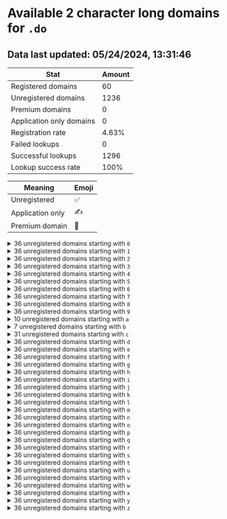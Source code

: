 # Available 2 character long domains for `.do`

## Data last updated: 05/24/2024, 13:31:46

|Stat|Amount|
|--|--|
|Registered domains|60|
|Unregistered domains|1236|
|Premium domains|0|
|Application only domains|0|
|Registration rate|4.63%|
|Failed lookups|0|
|Successful lookups|1296|
|Lookup success rate|100%|


|Meaning|Emoji|
|--|--|
|Unregistered|:white_check_mark:|
|Application only|:writing_hand:|
|Premium domain|:gem:|

<details>
<summary>36 unregistered domains starting with <bold><code>0</code></bold></summary>

|Type|Domain|
|--|--|
|:white_check_mark:|`00.do`|
|:white_check_mark:|`01.do`|
|:white_check_mark:|`02.do`|
|:white_check_mark:|`03.do`|
|:white_check_mark:|`04.do`|
|:white_check_mark:|`05.do`|
|:white_check_mark:|`06.do`|
|:white_check_mark:|`07.do`|
|:white_check_mark:|`08.do`|
|:white_check_mark:|`09.do`|
|:white_check_mark:|`0a.do`|
|:white_check_mark:|`0b.do`|
|:white_check_mark:|`0c.do`|
|:white_check_mark:|`0d.do`|
|:white_check_mark:|`0e.do`|
|:white_check_mark:|`0f.do`|
|:white_check_mark:|`0g.do`|
|:white_check_mark:|`0h.do`|
|:white_check_mark:|`0i.do`|
|:white_check_mark:|`0j.do`|
|:white_check_mark:|`0k.do`|
|:white_check_mark:|`0l.do`|
|:white_check_mark:|`0m.do`|
|:white_check_mark:|`0n.do`|
|:white_check_mark:|`0o.do`|
|:white_check_mark:|`0p.do`|
|:white_check_mark:|`0q.do`|
|:white_check_mark:|`0r.do`|
|:white_check_mark:|`0s.do`|
|:white_check_mark:|`0t.do`|
|:white_check_mark:|`0u.do`|
|:white_check_mark:|`0v.do`|
|:white_check_mark:|`0w.do`|
|:white_check_mark:|`0x.do`|
|:white_check_mark:|`0y.do`|
|:white_check_mark:|`0z.do`|
</details>
<details>
<summary>36 unregistered domains starting with <bold><code>1</code></bold></summary>

|Type|Domain|
|--|--|
|:white_check_mark:|`10.do`|
|:white_check_mark:|`11.do`|
|:white_check_mark:|`12.do`|
|:white_check_mark:|`13.do`|
|:white_check_mark:|`14.do`|
|:white_check_mark:|`15.do`|
|:white_check_mark:|`16.do`|
|:white_check_mark:|`17.do`|
|:white_check_mark:|`18.do`|
|:white_check_mark:|`19.do`|
|:white_check_mark:|`1a.do`|
|:white_check_mark:|`1b.do`|
|:white_check_mark:|`1c.do`|
|:white_check_mark:|`1d.do`|
|:white_check_mark:|`1e.do`|
|:white_check_mark:|`1f.do`|
|:white_check_mark:|`1g.do`|
|:white_check_mark:|`1h.do`|
|:white_check_mark:|`1i.do`|
|:white_check_mark:|`1j.do`|
|:white_check_mark:|`1k.do`|
|:white_check_mark:|`1l.do`|
|:white_check_mark:|`1m.do`|
|:white_check_mark:|`1n.do`|
|:white_check_mark:|`1o.do`|
|:white_check_mark:|`1p.do`|
|:white_check_mark:|`1q.do`|
|:white_check_mark:|`1r.do`|
|:white_check_mark:|`1s.do`|
|:white_check_mark:|`1t.do`|
|:white_check_mark:|`1u.do`|
|:white_check_mark:|`1v.do`|
|:white_check_mark:|`1w.do`|
|:white_check_mark:|`1x.do`|
|:white_check_mark:|`1y.do`|
|:white_check_mark:|`1z.do`|
</details>
<details>
<summary>36 unregistered domains starting with <bold><code>2</code></bold></summary>

|Type|Domain|
|--|--|
|:white_check_mark:|`20.do`|
|:white_check_mark:|`21.do`|
|:white_check_mark:|`22.do`|
|:white_check_mark:|`23.do`|
|:white_check_mark:|`24.do`|
|:white_check_mark:|`25.do`|
|:white_check_mark:|`26.do`|
|:white_check_mark:|`27.do`|
|:white_check_mark:|`28.do`|
|:white_check_mark:|`29.do`|
|:white_check_mark:|`2a.do`|
|:white_check_mark:|`2b.do`|
|:white_check_mark:|`2c.do`|
|:white_check_mark:|`2d.do`|
|:white_check_mark:|`2e.do`|
|:white_check_mark:|`2f.do`|
|:white_check_mark:|`2g.do`|
|:white_check_mark:|`2h.do`|
|:white_check_mark:|`2i.do`|
|:white_check_mark:|`2j.do`|
|:white_check_mark:|`2k.do`|
|:white_check_mark:|`2l.do`|
|:white_check_mark:|`2m.do`|
|:white_check_mark:|`2n.do`|
|:white_check_mark:|`2o.do`|
|:white_check_mark:|`2p.do`|
|:white_check_mark:|`2q.do`|
|:white_check_mark:|`2r.do`|
|:white_check_mark:|`2s.do`|
|:white_check_mark:|`2t.do`|
|:white_check_mark:|`2u.do`|
|:white_check_mark:|`2v.do`|
|:white_check_mark:|`2w.do`|
|:white_check_mark:|`2x.do`|
|:white_check_mark:|`2y.do`|
|:white_check_mark:|`2z.do`|
</details>
<details>
<summary>36 unregistered domains starting with <bold><code>3</code></bold></summary>

|Type|Domain|
|--|--|
|:white_check_mark:|`30.do`|
|:white_check_mark:|`31.do`|
|:white_check_mark:|`32.do`|
|:white_check_mark:|`33.do`|
|:white_check_mark:|`34.do`|
|:white_check_mark:|`35.do`|
|:white_check_mark:|`36.do`|
|:white_check_mark:|`37.do`|
|:white_check_mark:|`38.do`|
|:white_check_mark:|`39.do`|
|:white_check_mark:|`3a.do`|
|:white_check_mark:|`3b.do`|
|:white_check_mark:|`3c.do`|
|:white_check_mark:|`3d.do`|
|:white_check_mark:|`3e.do`|
|:white_check_mark:|`3f.do`|
|:white_check_mark:|`3g.do`|
|:white_check_mark:|`3h.do`|
|:white_check_mark:|`3i.do`|
|:white_check_mark:|`3j.do`|
|:white_check_mark:|`3k.do`|
|:white_check_mark:|`3l.do`|
|:white_check_mark:|`3m.do`|
|:white_check_mark:|`3n.do`|
|:white_check_mark:|`3o.do`|
|:white_check_mark:|`3p.do`|
|:white_check_mark:|`3q.do`|
|:white_check_mark:|`3r.do`|
|:white_check_mark:|`3s.do`|
|:white_check_mark:|`3t.do`|
|:white_check_mark:|`3u.do`|
|:white_check_mark:|`3v.do`|
|:white_check_mark:|`3w.do`|
|:white_check_mark:|`3x.do`|
|:white_check_mark:|`3y.do`|
|:white_check_mark:|`3z.do`|
</details>
<details>
<summary>36 unregistered domains starting with <bold><code>4</code></bold></summary>

|Type|Domain|
|--|--|
|:white_check_mark:|`40.do`|
|:white_check_mark:|`41.do`|
|:white_check_mark:|`42.do`|
|:white_check_mark:|`43.do`|
|:white_check_mark:|`44.do`|
|:white_check_mark:|`45.do`|
|:white_check_mark:|`46.do`|
|:white_check_mark:|`47.do`|
|:white_check_mark:|`48.do`|
|:white_check_mark:|`49.do`|
|:white_check_mark:|`4a.do`|
|:white_check_mark:|`4b.do`|
|:white_check_mark:|`4c.do`|
|:white_check_mark:|`4d.do`|
|:white_check_mark:|`4e.do`|
|:white_check_mark:|`4f.do`|
|:white_check_mark:|`4g.do`|
|:white_check_mark:|`4h.do`|
|:white_check_mark:|`4i.do`|
|:white_check_mark:|`4j.do`|
|:white_check_mark:|`4k.do`|
|:white_check_mark:|`4l.do`|
|:white_check_mark:|`4m.do`|
|:white_check_mark:|`4n.do`|
|:white_check_mark:|`4o.do`|
|:white_check_mark:|`4p.do`|
|:white_check_mark:|`4q.do`|
|:white_check_mark:|`4r.do`|
|:white_check_mark:|`4s.do`|
|:white_check_mark:|`4t.do`|
|:white_check_mark:|`4u.do`|
|:white_check_mark:|`4v.do`|
|:white_check_mark:|`4w.do`|
|:white_check_mark:|`4x.do`|
|:white_check_mark:|`4y.do`|
|:white_check_mark:|`4z.do`|
</details>
<details>
<summary>36 unregistered domains starting with <bold><code>5</code></bold></summary>

|Type|Domain|
|--|--|
|:white_check_mark:|`50.do`|
|:white_check_mark:|`51.do`|
|:white_check_mark:|`52.do`|
|:white_check_mark:|`53.do`|
|:white_check_mark:|`54.do`|
|:white_check_mark:|`55.do`|
|:white_check_mark:|`56.do`|
|:white_check_mark:|`57.do`|
|:white_check_mark:|`58.do`|
|:white_check_mark:|`59.do`|
|:white_check_mark:|`5a.do`|
|:white_check_mark:|`5b.do`|
|:white_check_mark:|`5c.do`|
|:white_check_mark:|`5d.do`|
|:white_check_mark:|`5e.do`|
|:white_check_mark:|`5f.do`|
|:white_check_mark:|`5g.do`|
|:white_check_mark:|`5h.do`|
|:white_check_mark:|`5i.do`|
|:white_check_mark:|`5j.do`|
|:white_check_mark:|`5k.do`|
|:white_check_mark:|`5l.do`|
|:white_check_mark:|`5m.do`|
|:white_check_mark:|`5n.do`|
|:white_check_mark:|`5o.do`|
|:white_check_mark:|`5p.do`|
|:white_check_mark:|`5q.do`|
|:white_check_mark:|`5r.do`|
|:white_check_mark:|`5s.do`|
|:white_check_mark:|`5t.do`|
|:white_check_mark:|`5u.do`|
|:white_check_mark:|`5v.do`|
|:white_check_mark:|`5w.do`|
|:white_check_mark:|`5x.do`|
|:white_check_mark:|`5y.do`|
|:white_check_mark:|`5z.do`|
</details>
<details>
<summary>36 unregistered domains starting with <bold><code>6</code></bold></summary>

|Type|Domain|
|--|--|
|:white_check_mark:|`60.do`|
|:white_check_mark:|`61.do`|
|:white_check_mark:|`62.do`|
|:white_check_mark:|`63.do`|
|:white_check_mark:|`64.do`|
|:white_check_mark:|`65.do`|
|:white_check_mark:|`66.do`|
|:white_check_mark:|`67.do`|
|:white_check_mark:|`68.do`|
|:white_check_mark:|`69.do`|
|:white_check_mark:|`6a.do`|
|:white_check_mark:|`6b.do`|
|:white_check_mark:|`6c.do`|
|:white_check_mark:|`6d.do`|
|:white_check_mark:|`6e.do`|
|:white_check_mark:|`6f.do`|
|:white_check_mark:|`6g.do`|
|:white_check_mark:|`6h.do`|
|:white_check_mark:|`6i.do`|
|:white_check_mark:|`6j.do`|
|:white_check_mark:|`6k.do`|
|:white_check_mark:|`6l.do`|
|:white_check_mark:|`6m.do`|
|:white_check_mark:|`6n.do`|
|:white_check_mark:|`6o.do`|
|:white_check_mark:|`6p.do`|
|:white_check_mark:|`6q.do`|
|:white_check_mark:|`6r.do`|
|:white_check_mark:|`6s.do`|
|:white_check_mark:|`6t.do`|
|:white_check_mark:|`6u.do`|
|:white_check_mark:|`6v.do`|
|:white_check_mark:|`6w.do`|
|:white_check_mark:|`6x.do`|
|:white_check_mark:|`6y.do`|
|:white_check_mark:|`6z.do`|
</details>
<details>
<summary>36 unregistered domains starting with <bold><code>7</code></bold></summary>

|Type|Domain|
|--|--|
|:white_check_mark:|`70.do`|
|:white_check_mark:|`71.do`|
|:white_check_mark:|`72.do`|
|:white_check_mark:|`73.do`|
|:white_check_mark:|`74.do`|
|:white_check_mark:|`75.do`|
|:white_check_mark:|`76.do`|
|:white_check_mark:|`77.do`|
|:white_check_mark:|`78.do`|
|:white_check_mark:|`79.do`|
|:white_check_mark:|`7a.do`|
|:white_check_mark:|`7b.do`|
|:white_check_mark:|`7c.do`|
|:white_check_mark:|`7d.do`|
|:white_check_mark:|`7e.do`|
|:white_check_mark:|`7f.do`|
|:white_check_mark:|`7g.do`|
|:white_check_mark:|`7h.do`|
|:white_check_mark:|`7i.do`|
|:white_check_mark:|`7j.do`|
|:white_check_mark:|`7k.do`|
|:white_check_mark:|`7l.do`|
|:white_check_mark:|`7m.do`|
|:white_check_mark:|`7n.do`|
|:white_check_mark:|`7o.do`|
|:white_check_mark:|`7p.do`|
|:white_check_mark:|`7q.do`|
|:white_check_mark:|`7r.do`|
|:white_check_mark:|`7s.do`|
|:white_check_mark:|`7t.do`|
|:white_check_mark:|`7u.do`|
|:white_check_mark:|`7v.do`|
|:white_check_mark:|`7w.do`|
|:white_check_mark:|`7x.do`|
|:white_check_mark:|`7y.do`|
|:white_check_mark:|`7z.do`|
</details>
<details>
<summary>36 unregistered domains starting with <bold><code>8</code></bold></summary>

|Type|Domain|
|--|--|
|:white_check_mark:|`80.do`|
|:white_check_mark:|`81.do`|
|:white_check_mark:|`82.do`|
|:white_check_mark:|`83.do`|
|:white_check_mark:|`84.do`|
|:white_check_mark:|`85.do`|
|:white_check_mark:|`86.do`|
|:white_check_mark:|`87.do`|
|:white_check_mark:|`88.do`|
|:white_check_mark:|`89.do`|
|:white_check_mark:|`8a.do`|
|:white_check_mark:|`8b.do`|
|:white_check_mark:|`8c.do`|
|:white_check_mark:|`8d.do`|
|:white_check_mark:|`8e.do`|
|:white_check_mark:|`8f.do`|
|:white_check_mark:|`8g.do`|
|:white_check_mark:|`8h.do`|
|:white_check_mark:|`8i.do`|
|:white_check_mark:|`8j.do`|
|:white_check_mark:|`8k.do`|
|:white_check_mark:|`8l.do`|
|:white_check_mark:|`8m.do`|
|:white_check_mark:|`8n.do`|
|:white_check_mark:|`8o.do`|
|:white_check_mark:|`8p.do`|
|:white_check_mark:|`8q.do`|
|:white_check_mark:|`8r.do`|
|:white_check_mark:|`8s.do`|
|:white_check_mark:|`8t.do`|
|:white_check_mark:|`8u.do`|
|:white_check_mark:|`8v.do`|
|:white_check_mark:|`8w.do`|
|:white_check_mark:|`8x.do`|
|:white_check_mark:|`8y.do`|
|:white_check_mark:|`8z.do`|
</details>
<details>
<summary>36 unregistered domains starting with <bold><code>9</code></bold></summary>

|Type|Domain|
|--|--|
|:white_check_mark:|`90.do`|
|:white_check_mark:|`91.do`|
|:white_check_mark:|`92.do`|
|:white_check_mark:|`93.do`|
|:white_check_mark:|`94.do`|
|:white_check_mark:|`95.do`|
|:white_check_mark:|`96.do`|
|:white_check_mark:|`97.do`|
|:white_check_mark:|`98.do`|
|:white_check_mark:|`99.do`|
|:white_check_mark:|`9a.do`|
|:white_check_mark:|`9b.do`|
|:white_check_mark:|`9c.do`|
|:white_check_mark:|`9d.do`|
|:white_check_mark:|`9e.do`|
|:white_check_mark:|`9f.do`|
|:white_check_mark:|`9g.do`|
|:white_check_mark:|`9h.do`|
|:white_check_mark:|`9i.do`|
|:white_check_mark:|`9j.do`|
|:white_check_mark:|`9k.do`|
|:white_check_mark:|`9l.do`|
|:white_check_mark:|`9m.do`|
|:white_check_mark:|`9n.do`|
|:white_check_mark:|`9o.do`|
|:white_check_mark:|`9p.do`|
|:white_check_mark:|`9q.do`|
|:white_check_mark:|`9r.do`|
|:white_check_mark:|`9s.do`|
|:white_check_mark:|`9t.do`|
|:white_check_mark:|`9u.do`|
|:white_check_mark:|`9v.do`|
|:white_check_mark:|`9w.do`|
|:white_check_mark:|`9x.do`|
|:white_check_mark:|`9y.do`|
|:white_check_mark:|`9z.do`|
</details>
<details>
<summary>10 unregistered domains starting with <bold><code>a</code></bold></summary>

|Type|Domain|
|--|--|
|:white_check_mark:|`a1.do`|
|:white_check_mark:|`a2.do`|
|:white_check_mark:|`a6.do`|
|:white_check_mark:|`ac.do`|
|:white_check_mark:|`ai.do`|
|:white_check_mark:|`aj.do`|
|:white_check_mark:|`ao.do`|
|:white_check_mark:|`ap.do`|
|:white_check_mark:|`aq.do`|
|:white_check_mark:|`as.do`|
</details>
<details>
<summary>7 unregistered domains starting with <bold><code>b</code></bold></summary>

|Type|Domain|
|--|--|
|:white_check_mark:|`b6.do`|
|:white_check_mark:|`b9.do`|
|:white_check_mark:|`ba.do`|
|:white_check_mark:|`bj.do`|
|:white_check_mark:|`br.do`|
|:white_check_mark:|`bs.do`|
|:white_check_mark:|`bv.do`|
</details>
<details>
<summary>31 unregistered domains starting with <bold><code>c</code></bold></summary>

|Type|Domain|
|--|--|
|:white_check_mark:|`c0.do`|
|:white_check_mark:|`c1.do`|
|:white_check_mark:|`c2.do`|
|:white_check_mark:|`c3.do`|
|:white_check_mark:|`c4.do`|
|:white_check_mark:|`c5.do`|
|:white_check_mark:|`c6.do`|
|:white_check_mark:|`c7.do`|
|:white_check_mark:|`c8.do`|
|:white_check_mark:|`c9.do`|
|:white_check_mark:|`ca.do`|
|:white_check_mark:|`ce.do`|
|:white_check_mark:|`cg.do`|
|:white_check_mark:|`ch.do`|
|:white_check_mark:|`cj.do`|
|:white_check_mark:|`ck.do`|
|:white_check_mark:|`cl.do`|
|:white_check_mark:|`cm.do`|
|:white_check_mark:|`cn.do`|
|:white_check_mark:|`co.do`|
|:white_check_mark:|`cp.do`|
|:white_check_mark:|`cq.do`|
|:white_check_mark:|`cr.do`|
|:white_check_mark:|`cs.do`|
|:white_check_mark:|`ct.do`|
|:white_check_mark:|`cu.do`|
|:white_check_mark:|`cv.do`|
|:white_check_mark:|`cw.do`|
|:white_check_mark:|`cx.do`|
|:white_check_mark:|`cy.do`|
|:white_check_mark:|`cz.do`|
</details>
<details>
<summary>36 unregistered domains starting with <bold><code>d</code></bold></summary>

|Type|Domain|
|--|--|
|:white_check_mark:|`d0.do`|
|:white_check_mark:|`d1.do`|
|:white_check_mark:|`d2.do`|
|:white_check_mark:|`d3.do`|
|:white_check_mark:|`d4.do`|
|:white_check_mark:|`d5.do`|
|:white_check_mark:|`d6.do`|
|:white_check_mark:|`d7.do`|
|:white_check_mark:|`d8.do`|
|:white_check_mark:|`d9.do`|
|:white_check_mark:|`da.do`|
|:white_check_mark:|`db.do`|
|:white_check_mark:|`dc.do`|
|:white_check_mark:|`dd.do`|
|:white_check_mark:|`de.do`|
|:white_check_mark:|`df.do`|
|:white_check_mark:|`dg.do`|
|:white_check_mark:|`dh.do`|
|:white_check_mark:|`di.do`|
|:white_check_mark:|`dj.do`|
|:white_check_mark:|`dk.do`|
|:white_check_mark:|`dl.do`|
|:white_check_mark:|`dm.do`|
|:white_check_mark:|`dn.do`|
|:white_check_mark:|`do.do`|
|:white_check_mark:|`dp.do`|
|:white_check_mark:|`dq.do`|
|:white_check_mark:|`dr.do`|
|:white_check_mark:|`ds.do`|
|:white_check_mark:|`dt.do`|
|:white_check_mark:|`du.do`|
|:white_check_mark:|`dv.do`|
|:white_check_mark:|`dw.do`|
|:white_check_mark:|`dx.do`|
|:white_check_mark:|`dy.do`|
|:white_check_mark:|`dz.do`|
</details>
<details>
<summary>36 unregistered domains starting with <bold><code>e</code></bold></summary>

|Type|Domain|
|--|--|
|:white_check_mark:|`e0.do`|
|:white_check_mark:|`e1.do`|
|:white_check_mark:|`e2.do`|
|:white_check_mark:|`e3.do`|
|:white_check_mark:|`e4.do`|
|:white_check_mark:|`e5.do`|
|:white_check_mark:|`e6.do`|
|:white_check_mark:|`e7.do`|
|:white_check_mark:|`e8.do`|
|:white_check_mark:|`e9.do`|
|:white_check_mark:|`ea.do`|
|:white_check_mark:|`eb.do`|
|:white_check_mark:|`ec.do`|
|:white_check_mark:|`ed.do`|
|:white_check_mark:|`ee.do`|
|:white_check_mark:|`ef.do`|
|:white_check_mark:|`eg.do`|
|:white_check_mark:|`eh.do`|
|:white_check_mark:|`ei.do`|
|:white_check_mark:|`ej.do`|
|:white_check_mark:|`ek.do`|
|:white_check_mark:|`el.do`|
|:white_check_mark:|`em.do`|
|:white_check_mark:|`en.do`|
|:white_check_mark:|`eo.do`|
|:white_check_mark:|`ep.do`|
|:white_check_mark:|`eq.do`|
|:white_check_mark:|`er.do`|
|:white_check_mark:|`es.do`|
|:white_check_mark:|`et.do`|
|:white_check_mark:|`eu.do`|
|:white_check_mark:|`ev.do`|
|:white_check_mark:|`ew.do`|
|:white_check_mark:|`ex.do`|
|:white_check_mark:|`ey.do`|
|:white_check_mark:|`ez.do`|
</details>
<details>
<summary>36 unregistered domains starting with <bold><code>f</code></bold></summary>

|Type|Domain|
|--|--|
|:white_check_mark:|`f0.do`|
|:white_check_mark:|`f1.do`|
|:white_check_mark:|`f2.do`|
|:white_check_mark:|`f3.do`|
|:white_check_mark:|`f4.do`|
|:white_check_mark:|`f5.do`|
|:white_check_mark:|`f6.do`|
|:white_check_mark:|`f7.do`|
|:white_check_mark:|`f8.do`|
|:white_check_mark:|`f9.do`|
|:white_check_mark:|`fa.do`|
|:white_check_mark:|`fb.do`|
|:white_check_mark:|`fc.do`|
|:white_check_mark:|`fd.do`|
|:white_check_mark:|`fe.do`|
|:white_check_mark:|`ff.do`|
|:white_check_mark:|`fg.do`|
|:white_check_mark:|`fh.do`|
|:white_check_mark:|`fi.do`|
|:white_check_mark:|`fj.do`|
|:white_check_mark:|`fk.do`|
|:white_check_mark:|`fl.do`|
|:white_check_mark:|`fm.do`|
|:white_check_mark:|`fn.do`|
|:white_check_mark:|`fo.do`|
|:white_check_mark:|`fp.do`|
|:white_check_mark:|`fq.do`|
|:white_check_mark:|`fr.do`|
|:white_check_mark:|`fs.do`|
|:white_check_mark:|`ft.do`|
|:white_check_mark:|`fu.do`|
|:white_check_mark:|`fv.do`|
|:white_check_mark:|`fw.do`|
|:white_check_mark:|`fx.do`|
|:white_check_mark:|`fy.do`|
|:white_check_mark:|`fz.do`|
</details>
<details>
<summary>36 unregistered domains starting with <bold><code>g</code></bold></summary>

|Type|Domain|
|--|--|
|:white_check_mark:|`g0.do`|
|:white_check_mark:|`g1.do`|
|:white_check_mark:|`g2.do`|
|:white_check_mark:|`g3.do`|
|:white_check_mark:|`g4.do`|
|:white_check_mark:|`g5.do`|
|:white_check_mark:|`g6.do`|
|:white_check_mark:|`g7.do`|
|:white_check_mark:|`g8.do`|
|:white_check_mark:|`g9.do`|
|:white_check_mark:|`ga.do`|
|:white_check_mark:|`gb.do`|
|:white_check_mark:|`gc.do`|
|:white_check_mark:|`gd.do`|
|:white_check_mark:|`ge.do`|
|:white_check_mark:|`gf.do`|
|:white_check_mark:|`gg.do`|
|:white_check_mark:|`gh.do`|
|:white_check_mark:|`gi.do`|
|:white_check_mark:|`gj.do`|
|:white_check_mark:|`gk.do`|
|:white_check_mark:|`gl.do`|
|:white_check_mark:|`gm.do`|
|:white_check_mark:|`gn.do`|
|:white_check_mark:|`go.do`|
|:white_check_mark:|`gp.do`|
|:white_check_mark:|`gq.do`|
|:white_check_mark:|`gr.do`|
|:white_check_mark:|`gs.do`|
|:white_check_mark:|`gt.do`|
|:white_check_mark:|`gu.do`|
|:white_check_mark:|`gv.do`|
|:white_check_mark:|`gw.do`|
|:white_check_mark:|`gx.do`|
|:white_check_mark:|`gy.do`|
|:white_check_mark:|`gz.do`|
</details>
<details>
<summary>36 unregistered domains starting with <bold><code>h</code></bold></summary>

|Type|Domain|
|--|--|
|:white_check_mark:|`h0.do`|
|:white_check_mark:|`h1.do`|
|:white_check_mark:|`h2.do`|
|:white_check_mark:|`h3.do`|
|:white_check_mark:|`h4.do`|
|:white_check_mark:|`h5.do`|
|:white_check_mark:|`h6.do`|
|:white_check_mark:|`h7.do`|
|:white_check_mark:|`h8.do`|
|:white_check_mark:|`h9.do`|
|:white_check_mark:|`ha.do`|
|:white_check_mark:|`hb.do`|
|:white_check_mark:|`hc.do`|
|:white_check_mark:|`hd.do`|
|:white_check_mark:|`he.do`|
|:white_check_mark:|`hf.do`|
|:white_check_mark:|`hg.do`|
|:white_check_mark:|`hh.do`|
|:white_check_mark:|`hi.do`|
|:white_check_mark:|`hj.do`|
|:white_check_mark:|`hk.do`|
|:white_check_mark:|`hl.do`|
|:white_check_mark:|`hm.do`|
|:white_check_mark:|`hn.do`|
|:white_check_mark:|`ho.do`|
|:white_check_mark:|`hp.do`|
|:white_check_mark:|`hq.do`|
|:white_check_mark:|`hr.do`|
|:white_check_mark:|`hs.do`|
|:white_check_mark:|`ht.do`|
|:white_check_mark:|`hu.do`|
|:white_check_mark:|`hv.do`|
|:white_check_mark:|`hw.do`|
|:white_check_mark:|`hx.do`|
|:white_check_mark:|`hy.do`|
|:white_check_mark:|`hz.do`|
</details>
<details>
<summary>36 unregistered domains starting with <bold><code>i</code></bold></summary>

|Type|Domain|
|--|--|
|:white_check_mark:|`i0.do`|
|:white_check_mark:|`i1.do`|
|:white_check_mark:|`i2.do`|
|:white_check_mark:|`i3.do`|
|:white_check_mark:|`i4.do`|
|:white_check_mark:|`i5.do`|
|:white_check_mark:|`i6.do`|
|:white_check_mark:|`i7.do`|
|:white_check_mark:|`i8.do`|
|:white_check_mark:|`i9.do`|
|:white_check_mark:|`ia.do`|
|:white_check_mark:|`ib.do`|
|:white_check_mark:|`ic.do`|
|:white_check_mark:|`id.do`|
|:white_check_mark:|`ie.do`|
|:white_check_mark:|`if.do`|
|:white_check_mark:|`ig.do`|
|:white_check_mark:|`ih.do`|
|:white_check_mark:|`ii.do`|
|:white_check_mark:|`ij.do`|
|:white_check_mark:|`ik.do`|
|:white_check_mark:|`il.do`|
|:white_check_mark:|`im.do`|
|:white_check_mark:|`in.do`|
|:white_check_mark:|`io.do`|
|:white_check_mark:|`ip.do`|
|:white_check_mark:|`iq.do`|
|:white_check_mark:|`ir.do`|
|:white_check_mark:|`is.do`|
|:white_check_mark:|`it.do`|
|:white_check_mark:|`iu.do`|
|:white_check_mark:|`iv.do`|
|:white_check_mark:|`iw.do`|
|:white_check_mark:|`ix.do`|
|:white_check_mark:|`iy.do`|
|:white_check_mark:|`iz.do`|
</details>
<details>
<summary>36 unregistered domains starting with <bold><code>j</code></bold></summary>

|Type|Domain|
|--|--|
|:white_check_mark:|`j0.do`|
|:white_check_mark:|`j1.do`|
|:white_check_mark:|`j2.do`|
|:white_check_mark:|`j3.do`|
|:white_check_mark:|`j4.do`|
|:white_check_mark:|`j5.do`|
|:white_check_mark:|`j6.do`|
|:white_check_mark:|`j7.do`|
|:white_check_mark:|`j8.do`|
|:white_check_mark:|`j9.do`|
|:white_check_mark:|`ja.do`|
|:white_check_mark:|`jb.do`|
|:white_check_mark:|`jc.do`|
|:white_check_mark:|`jd.do`|
|:white_check_mark:|`je.do`|
|:white_check_mark:|`jf.do`|
|:white_check_mark:|`jg.do`|
|:white_check_mark:|`jh.do`|
|:white_check_mark:|`ji.do`|
|:white_check_mark:|`jj.do`|
|:white_check_mark:|`jk.do`|
|:white_check_mark:|`jl.do`|
|:white_check_mark:|`jm.do`|
|:white_check_mark:|`jn.do`|
|:white_check_mark:|`jo.do`|
|:white_check_mark:|`jp.do`|
|:white_check_mark:|`jq.do`|
|:white_check_mark:|`jr.do`|
|:white_check_mark:|`js.do`|
|:white_check_mark:|`jt.do`|
|:white_check_mark:|`ju.do`|
|:white_check_mark:|`jv.do`|
|:white_check_mark:|`jw.do`|
|:white_check_mark:|`jx.do`|
|:white_check_mark:|`jy.do`|
|:white_check_mark:|`jz.do`|
</details>
<details>
<summary>36 unregistered domains starting with <bold><code>k</code></bold></summary>

|Type|Domain|
|--|--|
|:white_check_mark:|`k0.do`|
|:white_check_mark:|`k1.do`|
|:white_check_mark:|`k2.do`|
|:white_check_mark:|`k3.do`|
|:white_check_mark:|`k4.do`|
|:white_check_mark:|`k5.do`|
|:white_check_mark:|`k6.do`|
|:white_check_mark:|`k7.do`|
|:white_check_mark:|`k8.do`|
|:white_check_mark:|`k9.do`|
|:white_check_mark:|`ka.do`|
|:white_check_mark:|`kb.do`|
|:white_check_mark:|`kc.do`|
|:white_check_mark:|`kd.do`|
|:white_check_mark:|`ke.do`|
|:white_check_mark:|`kf.do`|
|:white_check_mark:|`kg.do`|
|:white_check_mark:|`kh.do`|
|:white_check_mark:|`ki.do`|
|:white_check_mark:|`kj.do`|
|:white_check_mark:|`kk.do`|
|:white_check_mark:|`kl.do`|
|:white_check_mark:|`km.do`|
|:white_check_mark:|`kn.do`|
|:white_check_mark:|`ko.do`|
|:white_check_mark:|`kp.do`|
|:white_check_mark:|`kq.do`|
|:white_check_mark:|`kr.do`|
|:white_check_mark:|`ks.do`|
|:white_check_mark:|`kt.do`|
|:white_check_mark:|`ku.do`|
|:white_check_mark:|`kv.do`|
|:white_check_mark:|`kw.do`|
|:white_check_mark:|`kx.do`|
|:white_check_mark:|`ky.do`|
|:white_check_mark:|`kz.do`|
</details>
<details>
<summary>36 unregistered domains starting with <bold><code>l</code></bold></summary>

|Type|Domain|
|--|--|
|:white_check_mark:|`l0.do`|
|:white_check_mark:|`l1.do`|
|:white_check_mark:|`l2.do`|
|:white_check_mark:|`l3.do`|
|:white_check_mark:|`l4.do`|
|:white_check_mark:|`l5.do`|
|:white_check_mark:|`l6.do`|
|:white_check_mark:|`l7.do`|
|:white_check_mark:|`l8.do`|
|:white_check_mark:|`l9.do`|
|:white_check_mark:|`la.do`|
|:white_check_mark:|`lb.do`|
|:white_check_mark:|`lc.do`|
|:white_check_mark:|`ld.do`|
|:white_check_mark:|`le.do`|
|:white_check_mark:|`lf.do`|
|:white_check_mark:|`lg.do`|
|:white_check_mark:|`lh.do`|
|:white_check_mark:|`li.do`|
|:white_check_mark:|`lj.do`|
|:white_check_mark:|`lk.do`|
|:white_check_mark:|`ll.do`|
|:white_check_mark:|`lm.do`|
|:white_check_mark:|`ln.do`|
|:white_check_mark:|`lo.do`|
|:white_check_mark:|`lp.do`|
|:white_check_mark:|`lq.do`|
|:white_check_mark:|`lr.do`|
|:white_check_mark:|`ls.do`|
|:white_check_mark:|`lt.do`|
|:white_check_mark:|`lu.do`|
|:white_check_mark:|`lv.do`|
|:white_check_mark:|`lw.do`|
|:white_check_mark:|`lx.do`|
|:white_check_mark:|`ly.do`|
|:white_check_mark:|`lz.do`|
</details>
<details>
<summary>36 unregistered domains starting with <bold><code>m</code></bold></summary>

|Type|Domain|
|--|--|
|:white_check_mark:|`m0.do`|
|:white_check_mark:|`m1.do`|
|:white_check_mark:|`m2.do`|
|:white_check_mark:|`m3.do`|
|:white_check_mark:|`m4.do`|
|:white_check_mark:|`m5.do`|
|:white_check_mark:|`m6.do`|
|:white_check_mark:|`m7.do`|
|:white_check_mark:|`m8.do`|
|:white_check_mark:|`m9.do`|
|:white_check_mark:|`ma.do`|
|:white_check_mark:|`mb.do`|
|:white_check_mark:|`mc.do`|
|:white_check_mark:|`md.do`|
|:white_check_mark:|`me.do`|
|:white_check_mark:|`mf.do`|
|:white_check_mark:|`mg.do`|
|:white_check_mark:|`mh.do`|
|:white_check_mark:|`mi.do`|
|:white_check_mark:|`mj.do`|
|:white_check_mark:|`mk.do`|
|:white_check_mark:|`ml.do`|
|:white_check_mark:|`mm.do`|
|:white_check_mark:|`mn.do`|
|:white_check_mark:|`mo.do`|
|:white_check_mark:|`mp.do`|
|:white_check_mark:|`mq.do`|
|:white_check_mark:|`mr.do`|
|:white_check_mark:|`ms.do`|
|:white_check_mark:|`mt.do`|
|:white_check_mark:|`mu.do`|
|:white_check_mark:|`mv.do`|
|:white_check_mark:|`mw.do`|
|:white_check_mark:|`mx.do`|
|:white_check_mark:|`my.do`|
|:white_check_mark:|`mz.do`|
</details>
<details>
<summary>36 unregistered domains starting with <bold><code>n</code></bold></summary>

|Type|Domain|
|--|--|
|:white_check_mark:|`n0.do`|
|:white_check_mark:|`n1.do`|
|:white_check_mark:|`n2.do`|
|:white_check_mark:|`n3.do`|
|:white_check_mark:|`n4.do`|
|:white_check_mark:|`n5.do`|
|:white_check_mark:|`n6.do`|
|:white_check_mark:|`n7.do`|
|:white_check_mark:|`n8.do`|
|:white_check_mark:|`n9.do`|
|:white_check_mark:|`na.do`|
|:white_check_mark:|`nb.do`|
|:white_check_mark:|`nc.do`|
|:white_check_mark:|`nd.do`|
|:white_check_mark:|`ne.do`|
|:white_check_mark:|`nf.do`|
|:white_check_mark:|`ng.do`|
|:white_check_mark:|`nh.do`|
|:white_check_mark:|`ni.do`|
|:white_check_mark:|`nj.do`|
|:white_check_mark:|`nk.do`|
|:white_check_mark:|`nl.do`|
|:white_check_mark:|`nm.do`|
|:white_check_mark:|`nn.do`|
|:white_check_mark:|`no.do`|
|:white_check_mark:|`np.do`|
|:white_check_mark:|`nq.do`|
|:white_check_mark:|`nr.do`|
|:white_check_mark:|`ns.do`|
|:white_check_mark:|`nt.do`|
|:white_check_mark:|`nu.do`|
|:white_check_mark:|`nv.do`|
|:white_check_mark:|`nw.do`|
|:white_check_mark:|`nx.do`|
|:white_check_mark:|`ny.do`|
|:white_check_mark:|`nz.do`|
</details>
<details>
<summary>36 unregistered domains starting with <bold><code>o</code></bold></summary>

|Type|Domain|
|--|--|
|:white_check_mark:|`o0.do`|
|:white_check_mark:|`o1.do`|
|:white_check_mark:|`o2.do`|
|:white_check_mark:|`o3.do`|
|:white_check_mark:|`o4.do`|
|:white_check_mark:|`o5.do`|
|:white_check_mark:|`o6.do`|
|:white_check_mark:|`o7.do`|
|:white_check_mark:|`o8.do`|
|:white_check_mark:|`o9.do`|
|:white_check_mark:|`oa.do`|
|:white_check_mark:|`ob.do`|
|:white_check_mark:|`oc.do`|
|:white_check_mark:|`od.do`|
|:white_check_mark:|`oe.do`|
|:white_check_mark:|`of.do`|
|:white_check_mark:|`og.do`|
|:white_check_mark:|`oh.do`|
|:white_check_mark:|`oi.do`|
|:white_check_mark:|`oj.do`|
|:white_check_mark:|`ok.do`|
|:white_check_mark:|`ol.do`|
|:white_check_mark:|`om.do`|
|:white_check_mark:|`on.do`|
|:white_check_mark:|`oo.do`|
|:white_check_mark:|`op.do`|
|:white_check_mark:|`oq.do`|
|:white_check_mark:|`or.do`|
|:white_check_mark:|`os.do`|
|:white_check_mark:|`ot.do`|
|:white_check_mark:|`ou.do`|
|:white_check_mark:|`ov.do`|
|:white_check_mark:|`ow.do`|
|:white_check_mark:|`ox.do`|
|:white_check_mark:|`oy.do`|
|:white_check_mark:|`oz.do`|
</details>
<details>
<summary>36 unregistered domains starting with <bold><code>p</code></bold></summary>

|Type|Domain|
|--|--|
|:white_check_mark:|`p0.do`|
|:white_check_mark:|`p1.do`|
|:white_check_mark:|`p2.do`|
|:white_check_mark:|`p3.do`|
|:white_check_mark:|`p4.do`|
|:white_check_mark:|`p5.do`|
|:white_check_mark:|`p6.do`|
|:white_check_mark:|`p7.do`|
|:white_check_mark:|`p8.do`|
|:white_check_mark:|`p9.do`|
|:white_check_mark:|`pa.do`|
|:white_check_mark:|`pb.do`|
|:white_check_mark:|`pc.do`|
|:white_check_mark:|`pd.do`|
|:white_check_mark:|`pe.do`|
|:white_check_mark:|`pf.do`|
|:white_check_mark:|`pg.do`|
|:white_check_mark:|`ph.do`|
|:white_check_mark:|`pi.do`|
|:white_check_mark:|`pj.do`|
|:white_check_mark:|`pk.do`|
|:white_check_mark:|`pl.do`|
|:white_check_mark:|`pm.do`|
|:white_check_mark:|`pn.do`|
|:white_check_mark:|`po.do`|
|:white_check_mark:|`pp.do`|
|:white_check_mark:|`pq.do`|
|:white_check_mark:|`pr.do`|
|:white_check_mark:|`ps.do`|
|:white_check_mark:|`pt.do`|
|:white_check_mark:|`pu.do`|
|:white_check_mark:|`pv.do`|
|:white_check_mark:|`pw.do`|
|:white_check_mark:|`px.do`|
|:white_check_mark:|`py.do`|
|:white_check_mark:|`pz.do`|
</details>
<details>
<summary>36 unregistered domains starting with <bold><code>q</code></bold></summary>

|Type|Domain|
|--|--|
|:white_check_mark:|`q0.do`|
|:white_check_mark:|`q1.do`|
|:white_check_mark:|`q2.do`|
|:white_check_mark:|`q3.do`|
|:white_check_mark:|`q4.do`|
|:white_check_mark:|`q5.do`|
|:white_check_mark:|`q6.do`|
|:white_check_mark:|`q7.do`|
|:white_check_mark:|`q8.do`|
|:white_check_mark:|`q9.do`|
|:white_check_mark:|`qa.do`|
|:white_check_mark:|`qb.do`|
|:white_check_mark:|`qc.do`|
|:white_check_mark:|`qd.do`|
|:white_check_mark:|`qe.do`|
|:white_check_mark:|`qf.do`|
|:white_check_mark:|`qg.do`|
|:white_check_mark:|`qh.do`|
|:white_check_mark:|`qi.do`|
|:white_check_mark:|`qj.do`|
|:white_check_mark:|`qk.do`|
|:white_check_mark:|`ql.do`|
|:white_check_mark:|`qm.do`|
|:white_check_mark:|`qn.do`|
|:white_check_mark:|`qo.do`|
|:white_check_mark:|`qp.do`|
|:white_check_mark:|`qq.do`|
|:white_check_mark:|`qr.do`|
|:white_check_mark:|`qs.do`|
|:white_check_mark:|`qt.do`|
|:white_check_mark:|`qu.do`|
|:white_check_mark:|`qv.do`|
|:white_check_mark:|`qw.do`|
|:white_check_mark:|`qx.do`|
|:white_check_mark:|`qy.do`|
|:white_check_mark:|`qz.do`|
</details>
<details>
<summary>36 unregistered domains starting with <bold><code>r</code></bold></summary>

|Type|Domain|
|--|--|
|:white_check_mark:|`r0.do`|
|:white_check_mark:|`r1.do`|
|:white_check_mark:|`r2.do`|
|:white_check_mark:|`r3.do`|
|:white_check_mark:|`r4.do`|
|:white_check_mark:|`r5.do`|
|:white_check_mark:|`r6.do`|
|:white_check_mark:|`r7.do`|
|:white_check_mark:|`r8.do`|
|:white_check_mark:|`r9.do`|
|:white_check_mark:|`ra.do`|
|:white_check_mark:|`rb.do`|
|:white_check_mark:|`rc.do`|
|:white_check_mark:|`rd.do`|
|:white_check_mark:|`re.do`|
|:white_check_mark:|`rf.do`|
|:white_check_mark:|`rg.do`|
|:white_check_mark:|`rh.do`|
|:white_check_mark:|`ri.do`|
|:white_check_mark:|`rj.do`|
|:white_check_mark:|`rk.do`|
|:white_check_mark:|`rl.do`|
|:white_check_mark:|`rm.do`|
|:white_check_mark:|`rn.do`|
|:white_check_mark:|`ro.do`|
|:white_check_mark:|`rp.do`|
|:white_check_mark:|`rq.do`|
|:white_check_mark:|`rr.do`|
|:white_check_mark:|`rs.do`|
|:white_check_mark:|`rt.do`|
|:white_check_mark:|`ru.do`|
|:white_check_mark:|`rv.do`|
|:white_check_mark:|`rw.do`|
|:white_check_mark:|`rx.do`|
|:white_check_mark:|`ry.do`|
|:white_check_mark:|`rz.do`|
</details>
<details>
<summary>36 unregistered domains starting with <bold><code>s</code></bold></summary>

|Type|Domain|
|--|--|
|:white_check_mark:|`s0.do`|
|:white_check_mark:|`s1.do`|
|:white_check_mark:|`s2.do`|
|:white_check_mark:|`s3.do`|
|:white_check_mark:|`s4.do`|
|:white_check_mark:|`s5.do`|
|:white_check_mark:|`s6.do`|
|:white_check_mark:|`s7.do`|
|:white_check_mark:|`s8.do`|
|:white_check_mark:|`s9.do`|
|:white_check_mark:|`sa.do`|
|:white_check_mark:|`sb.do`|
|:white_check_mark:|`sc.do`|
|:white_check_mark:|`sd.do`|
|:white_check_mark:|`se.do`|
|:white_check_mark:|`sf.do`|
|:white_check_mark:|`sg.do`|
|:white_check_mark:|`sh.do`|
|:white_check_mark:|`si.do`|
|:white_check_mark:|`sj.do`|
|:white_check_mark:|`sk.do`|
|:white_check_mark:|`sl.do`|
|:white_check_mark:|`sm.do`|
|:white_check_mark:|`sn.do`|
|:white_check_mark:|`so.do`|
|:white_check_mark:|`sp.do`|
|:white_check_mark:|`sq.do`|
|:white_check_mark:|`sr.do`|
|:white_check_mark:|`ss.do`|
|:white_check_mark:|`st.do`|
|:white_check_mark:|`su.do`|
|:white_check_mark:|`sv.do`|
|:white_check_mark:|`sw.do`|
|:white_check_mark:|`sx.do`|
|:white_check_mark:|`sy.do`|
|:white_check_mark:|`sz.do`|
</details>
<details>
<summary>36 unregistered domains starting with <bold><code>t</code></bold></summary>

|Type|Domain|
|--|--|
|:white_check_mark:|`t0.do`|
|:white_check_mark:|`t1.do`|
|:white_check_mark:|`t2.do`|
|:white_check_mark:|`t3.do`|
|:white_check_mark:|`t4.do`|
|:white_check_mark:|`t5.do`|
|:white_check_mark:|`t6.do`|
|:white_check_mark:|`t7.do`|
|:white_check_mark:|`t8.do`|
|:white_check_mark:|`t9.do`|
|:white_check_mark:|`ta.do`|
|:white_check_mark:|`tb.do`|
|:white_check_mark:|`tc.do`|
|:white_check_mark:|`td.do`|
|:white_check_mark:|`te.do`|
|:white_check_mark:|`tf.do`|
|:white_check_mark:|`tg.do`|
|:white_check_mark:|`th.do`|
|:white_check_mark:|`ti.do`|
|:white_check_mark:|`tj.do`|
|:white_check_mark:|`tk.do`|
|:white_check_mark:|`tl.do`|
|:white_check_mark:|`tm.do`|
|:white_check_mark:|`tn.do`|
|:white_check_mark:|`to.do`|
|:white_check_mark:|`tp.do`|
|:white_check_mark:|`tq.do`|
|:white_check_mark:|`tr.do`|
|:white_check_mark:|`ts.do`|
|:white_check_mark:|`tt.do`|
|:white_check_mark:|`tu.do`|
|:white_check_mark:|`tv.do`|
|:white_check_mark:|`tw.do`|
|:white_check_mark:|`tx.do`|
|:white_check_mark:|`ty.do`|
|:white_check_mark:|`tz.do`|
</details>
<details>
<summary>36 unregistered domains starting with <bold><code>u</code></bold></summary>

|Type|Domain|
|--|--|
|:white_check_mark:|`u0.do`|
|:white_check_mark:|`u1.do`|
|:white_check_mark:|`u2.do`|
|:white_check_mark:|`u3.do`|
|:white_check_mark:|`u4.do`|
|:white_check_mark:|`u5.do`|
|:white_check_mark:|`u6.do`|
|:white_check_mark:|`u7.do`|
|:white_check_mark:|`u8.do`|
|:white_check_mark:|`u9.do`|
|:white_check_mark:|`ua.do`|
|:white_check_mark:|`ub.do`|
|:white_check_mark:|`uc.do`|
|:white_check_mark:|`ud.do`|
|:white_check_mark:|`ue.do`|
|:white_check_mark:|`uf.do`|
|:white_check_mark:|`ug.do`|
|:white_check_mark:|`uh.do`|
|:white_check_mark:|`ui.do`|
|:white_check_mark:|`uj.do`|
|:white_check_mark:|`uk.do`|
|:white_check_mark:|`ul.do`|
|:white_check_mark:|`um.do`|
|:white_check_mark:|`un.do`|
|:white_check_mark:|`uo.do`|
|:white_check_mark:|`up.do`|
|:white_check_mark:|`uq.do`|
|:white_check_mark:|`ur.do`|
|:white_check_mark:|`us.do`|
|:white_check_mark:|`ut.do`|
|:white_check_mark:|`uu.do`|
|:white_check_mark:|`uv.do`|
|:white_check_mark:|`uw.do`|
|:white_check_mark:|`ux.do`|
|:white_check_mark:|`uy.do`|
|:white_check_mark:|`uz.do`|
</details>
<details>
<summary>36 unregistered domains starting with <bold><code>v</code></bold></summary>

|Type|Domain|
|--|--|
|:white_check_mark:|`v0.do`|
|:white_check_mark:|`v1.do`|
|:white_check_mark:|`v2.do`|
|:white_check_mark:|`v3.do`|
|:white_check_mark:|`v4.do`|
|:white_check_mark:|`v5.do`|
|:white_check_mark:|`v6.do`|
|:white_check_mark:|`v7.do`|
|:white_check_mark:|`v8.do`|
|:white_check_mark:|`v9.do`|
|:white_check_mark:|`va.do`|
|:white_check_mark:|`vb.do`|
|:white_check_mark:|`vc.do`|
|:white_check_mark:|`vd.do`|
|:white_check_mark:|`ve.do`|
|:white_check_mark:|`vf.do`|
|:white_check_mark:|`vg.do`|
|:white_check_mark:|`vh.do`|
|:white_check_mark:|`vi.do`|
|:white_check_mark:|`vj.do`|
|:white_check_mark:|`vk.do`|
|:white_check_mark:|`vl.do`|
|:white_check_mark:|`vm.do`|
|:white_check_mark:|`vn.do`|
|:white_check_mark:|`vo.do`|
|:white_check_mark:|`vp.do`|
|:white_check_mark:|`vq.do`|
|:white_check_mark:|`vr.do`|
|:white_check_mark:|`vs.do`|
|:white_check_mark:|`vt.do`|
|:white_check_mark:|`vu.do`|
|:white_check_mark:|`vv.do`|
|:white_check_mark:|`vw.do`|
|:white_check_mark:|`vx.do`|
|:white_check_mark:|`vy.do`|
|:white_check_mark:|`vz.do`|
</details>
<details>
<summary>36 unregistered domains starting with <bold><code>w</code></bold></summary>

|Type|Domain|
|--|--|
|:white_check_mark:|`w0.do`|
|:white_check_mark:|`w1.do`|
|:white_check_mark:|`w2.do`|
|:white_check_mark:|`w3.do`|
|:white_check_mark:|`w4.do`|
|:white_check_mark:|`w5.do`|
|:white_check_mark:|`w6.do`|
|:white_check_mark:|`w7.do`|
|:white_check_mark:|`w8.do`|
|:white_check_mark:|`w9.do`|
|:white_check_mark:|`wa.do`|
|:white_check_mark:|`wb.do`|
|:white_check_mark:|`wc.do`|
|:white_check_mark:|`wd.do`|
|:white_check_mark:|`we.do`|
|:white_check_mark:|`wf.do`|
|:white_check_mark:|`wg.do`|
|:white_check_mark:|`wh.do`|
|:white_check_mark:|`wi.do`|
|:white_check_mark:|`wj.do`|
|:white_check_mark:|`wk.do`|
|:white_check_mark:|`wl.do`|
|:white_check_mark:|`wm.do`|
|:white_check_mark:|`wn.do`|
|:white_check_mark:|`wo.do`|
|:white_check_mark:|`wp.do`|
|:white_check_mark:|`wq.do`|
|:white_check_mark:|`wr.do`|
|:white_check_mark:|`ws.do`|
|:white_check_mark:|`wt.do`|
|:white_check_mark:|`wu.do`|
|:white_check_mark:|`wv.do`|
|:white_check_mark:|`ww.do`|
|:white_check_mark:|`wx.do`|
|:white_check_mark:|`wy.do`|
|:white_check_mark:|`wz.do`|
</details>
<details>
<summary>36 unregistered domains starting with <bold><code>x</code></bold></summary>

|Type|Domain|
|--|--|
|:white_check_mark:|`x0.do`|
|:white_check_mark:|`x1.do`|
|:white_check_mark:|`x2.do`|
|:white_check_mark:|`x3.do`|
|:white_check_mark:|`x4.do`|
|:white_check_mark:|`x5.do`|
|:white_check_mark:|`x6.do`|
|:white_check_mark:|`x7.do`|
|:white_check_mark:|`x8.do`|
|:white_check_mark:|`x9.do`|
|:white_check_mark:|`xa.do`|
|:white_check_mark:|`xb.do`|
|:white_check_mark:|`xc.do`|
|:white_check_mark:|`xd.do`|
|:white_check_mark:|`xe.do`|
|:white_check_mark:|`xf.do`|
|:white_check_mark:|`xg.do`|
|:white_check_mark:|`xh.do`|
|:white_check_mark:|`xi.do`|
|:white_check_mark:|`xj.do`|
|:white_check_mark:|`xk.do`|
|:white_check_mark:|`xl.do`|
|:white_check_mark:|`xm.do`|
|:white_check_mark:|`xn.do`|
|:white_check_mark:|`xo.do`|
|:white_check_mark:|`xp.do`|
|:white_check_mark:|`xq.do`|
|:white_check_mark:|`xr.do`|
|:white_check_mark:|`xs.do`|
|:white_check_mark:|`xt.do`|
|:white_check_mark:|`xu.do`|
|:white_check_mark:|`xv.do`|
|:white_check_mark:|`xw.do`|
|:white_check_mark:|`xx.do`|
|:white_check_mark:|`xy.do`|
|:white_check_mark:|`xz.do`|
</details>
<details>
<summary>36 unregistered domains starting with <bold><code>y</code></bold></summary>

|Type|Domain|
|--|--|
|:white_check_mark:|`y0.do`|
|:white_check_mark:|`y1.do`|
|:white_check_mark:|`y2.do`|
|:white_check_mark:|`y3.do`|
|:white_check_mark:|`y4.do`|
|:white_check_mark:|`y5.do`|
|:white_check_mark:|`y6.do`|
|:white_check_mark:|`y7.do`|
|:white_check_mark:|`y8.do`|
|:white_check_mark:|`y9.do`|
|:white_check_mark:|`ya.do`|
|:white_check_mark:|`yb.do`|
|:white_check_mark:|`yc.do`|
|:white_check_mark:|`yd.do`|
|:white_check_mark:|`ye.do`|
|:white_check_mark:|`yf.do`|
|:white_check_mark:|`yg.do`|
|:white_check_mark:|`yh.do`|
|:white_check_mark:|`yi.do`|
|:white_check_mark:|`yj.do`|
|:white_check_mark:|`yk.do`|
|:white_check_mark:|`yl.do`|
|:white_check_mark:|`ym.do`|
|:white_check_mark:|`yn.do`|
|:white_check_mark:|`yo.do`|
|:white_check_mark:|`yp.do`|
|:white_check_mark:|`yq.do`|
|:white_check_mark:|`yr.do`|
|:white_check_mark:|`ys.do`|
|:white_check_mark:|`yt.do`|
|:white_check_mark:|`yu.do`|
|:white_check_mark:|`yv.do`|
|:white_check_mark:|`yw.do`|
|:white_check_mark:|`yx.do`|
|:white_check_mark:|`yy.do`|
|:white_check_mark:|`yz.do`|
</details>
<details>
<summary>36 unregistered domains starting with <bold><code>z</code></bold></summary>

|Type|Domain|
|--|--|
|:white_check_mark:|`z0.do`|
|:white_check_mark:|`z1.do`|
|:white_check_mark:|`z2.do`|
|:white_check_mark:|`z3.do`|
|:white_check_mark:|`z4.do`|
|:white_check_mark:|`z5.do`|
|:white_check_mark:|`z6.do`|
|:white_check_mark:|`z7.do`|
|:white_check_mark:|`z8.do`|
|:white_check_mark:|`z9.do`|
|:white_check_mark:|`za.do`|
|:white_check_mark:|`zb.do`|
|:white_check_mark:|`zc.do`|
|:white_check_mark:|`zd.do`|
|:white_check_mark:|`ze.do`|
|:white_check_mark:|`zf.do`|
|:white_check_mark:|`zg.do`|
|:white_check_mark:|`zh.do`|
|:white_check_mark:|`zi.do`|
|:white_check_mark:|`zj.do`|
|:white_check_mark:|`zk.do`|
|:white_check_mark:|`zl.do`|
|:white_check_mark:|`zm.do`|
|:white_check_mark:|`zn.do`|
|:white_check_mark:|`zo.do`|
|:white_check_mark:|`zp.do`|
|:white_check_mark:|`zq.do`|
|:white_check_mark:|`zr.do`|
|:white_check_mark:|`zs.do`|
|:white_check_mark:|`zt.do`|
|:white_check_mark:|`zu.do`|
|:white_check_mark:|`zv.do`|
|:white_check_mark:|`zw.do`|
|:white_check_mark:|`zx.do`|
|:white_check_mark:|`zy.do`|
|:white_check_mark:|`zz.do`|
</details>